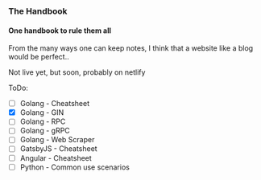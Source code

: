 ### The Handbook
#### One handbook to rule them all

From the many ways one can keep notes, I think that a website like a blog would be perfect.. 

Not live yet, but soon, probably on netlify

ToDo:
- [ ] Golang - Cheatsheet
- [x] Golang - GIN
- [ ] Golang - RPC
- [ ] Golang - gRPC
- [ ] Golang - Web Scraper
- [ ] GatsbyJS - Cheatsheet
- [ ] Angular - Cheatsheet
- [ ] Python - Common use scenarios
